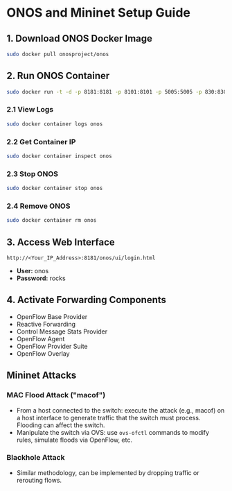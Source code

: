 
# ONOS and Mininet Setup Guide

## 1. Download ONOS Docker Image

```bash
sudo docker pull onosproject/onos
```

## 2. Run ONOS Container

```bash
sudo docker run -t -d -p 8181:8181 -p 8101:8101 -p 5005:5005 -p 830:830 --name onos onosproject/onos
```

### 2.1 View Logs

```bash
sudo docker container logs onos
```

### 2.2 Get Container IP

```bash
sudo docker container inspect onos
```

### 2.3 Stop ONOS

```bash
sudo docker container stop onos
```

### 2.4 Remove ONOS

```bash
sudo docker container rm onos
```

## 3. Access Web Interface

```
http://<Your_IP_Address>:8181/onos/ui/login.html
```

- **User:** onos
- **Password:** rocks

## 4. Activate Forwarding Components

- OpenFlow Base Provider  
- Reactive Forwarding  
- Control Message Stats Provider  
- OpenFlow Agent  
- OpenFlow Provider Suite  
- OpenFlow Overlay



## Mininet Attacks

### MAC Flood Attack ("macof")

- From a host connected to the switch: execute the attack (e.g., macof) on a host interface to generate traffic that the switch must process. Flooding can affect the switch.  
- Manipulate the switch via OVS: use `ovs-ofctl` commands to modify rules, simulate floods via OpenFlow, etc.

### Blackhole Attack

- Similar methodology, can be implemented by dropping traffic or rerouting flows.
